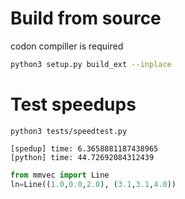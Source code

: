 # Build from source
codon compiller is required
```bash
python3 setup.py build_ext --inplace
```

# Test speedups
```shell
python3 tests/speedtest.py

```
```log
[spedup] time: 6.3658881187438965
[python] time: 44.72692084312439
```

```python
from mmvec import Line
ln=Line((1.0,0.0,2.0), (3.1,3.1,4.0))
```
